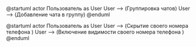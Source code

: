 @startuml
actor Пользователь as User
User --> (Группировка чатов)
User --> (Добавление чата в группу)
@enduml

@startuml
actor Пользователь as User
User --> (Скрытие своего номера телефона )
User --> (Включение видимости своего номера телефона )
@enduml
